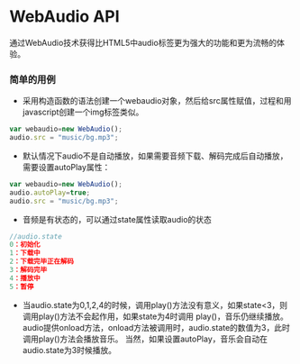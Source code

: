 # WebAudio API

通过WebAudio技术获得比HTML5中audio标签更为强大的功能和更为流畅的体验。


### 简单的用例

* 采用构造函数的语法创建一个webaudio对象，然后给src属性赋值，过程和用javascript创建一个img标签类似。

```js
var webaudio=new WebAudio();
audio.src = "music/bg.mp3";
```
* 默认情况下audio不是自动播放，如果需要音频下载、解码完成后自动播放，需要设置autoPlay属性：
```js
var webaudio=new WebAudio();
audio.autoPlay=true;
audio.src = "music/bg.mp3";
```
* 音频是有状态的，可以通过state属性读取audio的状态
```js
//audio.state
0：初始化
1：下载中
2：下载完毕正在解码
3：解码完毕
4：播放中
5：暂停
```
* 当audio.state为0,1,2,4的时候，调用play()方法没有意义，如果state<3，则调用play()方法不会起作用，如果state为4时调用
play()，音乐仍继续播放。audio提供onload方法，onload方法被调用时，audio.state的数值为3，此时调用play()方法会播放音乐。
当然，如果设置autoPlay，音乐会自动在audio.state为3时候播放。

